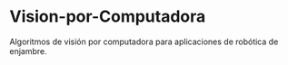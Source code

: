 # Vision-por-Computadora
Algoritmos de visión por computadora para aplicaciones de robótica de enjambre.
